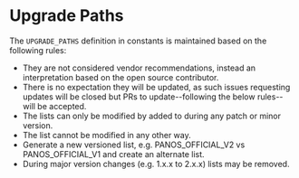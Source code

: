# Upgrade Paths

The `UPGRADE_PATHS` definition in constants is maintained based on the following rules:

* They are not considered vendor recommendations, instead an interpretation based on the open source contributor.
* There is no expectation they will be updated, as such issues requesting updates will be closed but PRs to update--following the below rules--will be accepted.
* The lists can only be modified by added to during any patch or minor version.
* The list cannot be modified in any other way.
* Generate a new versioned list, e.g. PANOS_OFFICIAL_V2 vs PANOS_OFFICIAL_V1 and create an alternate list.
* During major version changes (e.g. 1.x.x to 2.x.x) lists may be removed.
